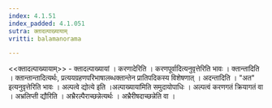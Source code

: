 ```yaml
---
index: 4.1.51
index_padded: 4.1.051
sutra: क्तादल्पाख्यायाम्
vritti: balamanorama

---
```

<<क्तादल्पाख्यायाम्>> - क्तादल्पाख्यायां । करणादेरिति । करणपूर्वादित्यनुवृत्तेरिति भावः । क्तान्तादिति । क्तान्तान्तादित्यर्थः, प्रत्ययग्रहणपरिभाषालब्धक्तान्तेन प्रातिपदिकस्य विशेषणात् । अदन्तादिति । "अत" इत्यनुवृत्तेरिति भावः । अल्पत्वे द्योत्ये इति ।अल्पाख्याया॑मिति समुदायोपाधिः । अल्पत्वं करणगतं क्रियागतं वा । अभ्रलिप्ती द्यौरिति । अभ्रैरल्पैराच्छन्नेत्यर्थः । अभ्रैरीषदाच्छन्नेति वा ।
